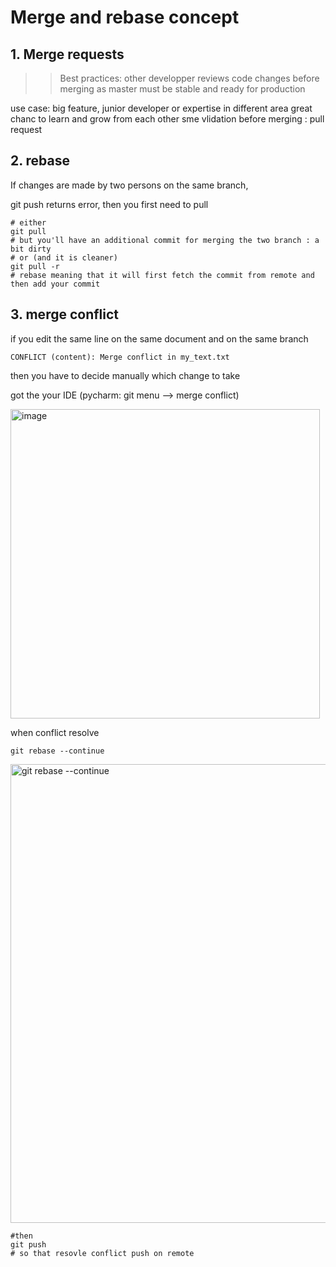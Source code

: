 # Merge and rebase concept

## 1. Merge requests

>> Best practices: other developper reviews code changes before merging 
>> as master must be stable and ready for production 

use case: big feature, junior developer or expertise in different area
great chanc to learn and grow from each other
sme vlidation before merging : pull request 


## 2. rebase 

If changes are made by two persons on the same branch, 

git push returns error, then you first need to pull 

```
# either 
git pull
# but you'll have an additional commit for merging the two branch : a bit dirty
# or (and it is cleaner)
git pull -r
# rebase meaning that it will first fetch the commit from remote and then add your commit 
```

## 3. merge conflict

if you edit the same line on the same document and on the same branch

```
CONFLICT (content): Merge conflict in my_text.txt
```

then you have to decide manually which change to take

got the your IDE (pycharm: git menu --> merge conflict)

<img width="495" alt="image" src="https://user-images.githubusercontent.com/97024809/172984996-6e9d0f40-b50e-44df-8716-ae78e00dc504.png">

when conflict resolve

```
git rebase --continue
```

<img width="734" alt="git rebase --continue" src="https://user-images.githubusercontent.com/97024809/172985636-a3031728-9e7e-40b8-9866-cc1a71b08ef4.png">

```
#then 
git push 
# so that resovle conflict push on remote
```




